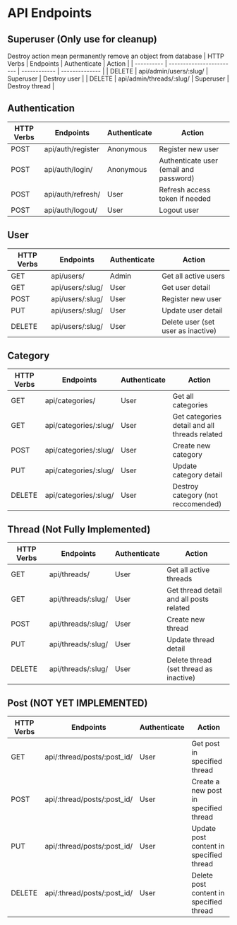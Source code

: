 # API Endpoints
## Superuser (Only use for cleanup)
Destroy action mean permanently remove an object from database
| HTTP Verbs | Endpoints                | Authenticate | Action         |
| ---------- | ------------------------ | ------------ | -------------- |
| DELETE     | api/admin/users/:slug/   | Superuser    | Destroy user   |
| DELETE     | api/admin/threads/:slug/ | Superuser    | Destroy thread |
## Authentication
| HTTP Verbs | Endpoints         | Authenticate | Action                                 |
| ---------- | ----------------- | ------------ | -------------------------------------- |
| POST       | api/auth/register | Anonymous    | Register new user                      |
| POST       | api/auth/login/   | Anonymous    | Authenticate user (email and password) |
| POST       | api/auth/refresh/ | User         | Refresh access token if needed         |
| POST       | api/auth/logout/  | User         | Logout user                            |
## User
| HTTP Verbs | Endpoints        | Authenticate | Action                             |
| ---------- | ---------------- | ------------ | ---------------------------------- |
| GET        | api/users/       | Admin        | Get all active users               |
| GET        | api/users/:slug/ | User         | Get user detail                    |
| POST       | api/users/:slug/ | User         | Register new user                  |
| PUT        | api/users/:slug/ | User         | Update user detail                 |
| DELETE     | api/users/:slug/ | User         | Delete user (set user as inactive) |
## Category
| HTTP Verbs | Endpoints             | Authenticate | Action                                        |
| ---------- | --------------------- | ------------ | --------------------------------------------- |
| GET        | api/categories/       | User         | Get all categories                            |
| GET        | api/categories/:slug/ | User         | Get categories detail and all threads related |
| POST       | api/categories/:slug/ | User         | Create new category                           |
| PUT        | api/categories/:slug/ | User         | Update category detail                        |
| DELETE     | api/categories/:slug/ | User         | Destroy category (not reccomended)            |
## Thread (Not Fully Implemented)
| HTTP Verbs | Endpoints          | Authenticate | Action                                  |
| ---------- | ------------------ | ------------ | --------------------------------------- |
| GET        | api/threads/       | User         | Get all active threads                  |
| GET        | api/threads/:slug/ | User         | Get thread detail and all posts related |
| POST       | api/threads/:slug/ | User         | Create new thread                       |
| PUT        | api/threads/:slug/ | User         | Update thread detail                    |
| DELETE     | api/threads/:slug/ | User         | Delete thread (set thread as inactive)  |
## Post (NOT YET IMPLEMENTED)
| HTTP Verbs | Endpoints                   | Authenticate | Action                                  |
| ---------- | --------------------------- | ------------ | --------------------------------------- |
| GET        | api/:thread/posts/:post_id/ | User         | Get post in specified thread            |
| POST       | api/:thread/posts/:post_id/ | User         | Create a new post in specified thread   |
| PUT        | api/:thread/posts/:post_id/ | User         | Update post content in specified thread |
| DELETE     | api/:thread/posts/:post_id/ | User         | Delete post content in specified thread |
